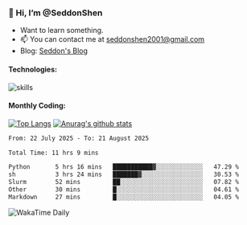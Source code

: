 ### 👋 Hi, I’m @SeddonShen
- Want to learn something.
- 📫 You can contact me at seddonshen2001@gmail.com
- Blog: [Seddon's Blog](https://seddonshen.github.io/)
#### Technologies:

![skills](https://skillicons.dev/icons?i=scala,js,html,css,bootstrap,jquery,c,cpp,cloudflare,django,docker,flask,git,github,githubactions,linux,latex,mysql,nodejs,ps,php,pr,py,raspberrypi,redis,unreal,v,vscode,vue,bash)

#### Monthly Coding:
[![Top Langs](https://github-readme-stats.vercel.app/api/top-langs?username=seddonshen&show_icons=true&locale=en&layout=compact&hide=html&langs_count=8)](https://github.com/SeddonShen/)
[![Anurag's github stats](https://github-readme-stats.vercel.app/api?username=SeddonShen&count_private=true&show_icons=true)](https://github.com/anuraghazra/github-readme-stats)
<!--START_SECTION:waka-->

```txt
From: 22 July 2025 - To: 21 August 2025

Total Time: 11 hrs 9 mins

Python       5 hrs 16 mins   ███████████▓░░░░░░░░░░░░░   47.29 %
sh           3 hrs 24 mins   ███████▓░░░░░░░░░░░░░░░░░   30.53 %
Slurm        52 mins         ██░░░░░░░░░░░░░░░░░░░░░░░   07.82 %
Other        30 mins         █░░░░░░░░░░░░░░░░░░░░░░░░   04.61 %
Markdown     27 mins         █░░░░░░░░░░░░░░░░░░░░░░░░   04.05 %
```

<!--END_SECTION:waka-->

![WakaTime Daily](https://wakatime.com/share/@seddon2001/61a7e342-5f12-4fea-bf92-1fac161e97d6.svg)
<!---
SeddonShen/SeddonShen is a ✨ special ✨ repository because its `README.md` (this file) appears on your GitHub profile.
You can click the Preview link to take a look at your changes.
--->
